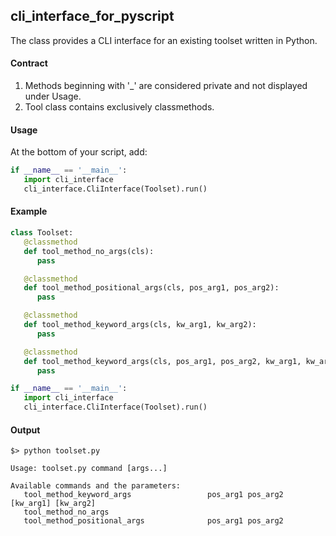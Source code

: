 ## cli_interface_for_pyscript
The class provides a CLI interface for an existing toolset written in Python.

#### Contract
1. Methods beginning with '_' are considered private and not displayed under Usage.
2. Tool class contains exclusively classmethods.

#### Usage
At the bottom of your script, add:
```python
if __name__ == '__main__':
   import cli_interface
   cli_interface.CliInterface(Toolset).run()
```

#### Example
```python
class Toolset:
   @classmethod
   def tool_method_no_args(cls):
      pass

   @classmethod
   def tool_method_positional_args(cls, pos_arg1, pos_arg2):
      pass

   @classmethod
   def tool_method_keyword_args(cls, kw_arg1, kw_arg2):
      pass

   @classmethod
   def tool_method_keyword_args(cls, pos_arg1, pos_arg2, kw_arg1, kw_arg2):
      pass

if __name__ == '__main__':
   import cli_interface
   cli_interface.CliInterface(Toolset).run()
```

#### Output
```
$> python toolset.py

Usage: toolset.py command [args...]

Available commands and the parameters:
   tool_method_keyword_args                 pos_arg1 pos_arg2 [kw_arg1] [kw_arg2]
   tool_method_no_args
   tool_method_positional_args              pos_arg1 pos_arg2
```
